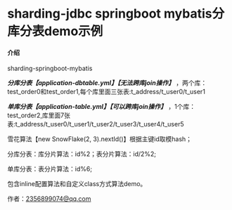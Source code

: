 # sharding-jdbc springboot mybatis分库分表demo示例

#### 介绍
sharding-springboot-mybatis

 **_分库分表【application-dbtable.yml】【无法跨库join操作】_** ，两个库：test_order0和test_order1,每个库里面三张表:t_address/t_user0/t_user1

 **_单库分表【application-table.yml】【可以跨库join操作】_** ，1个库：test_order2,库里面7张表:t_address/t_user0/t_user1/t_user2/t_user3/t_user4/t_user5

雪花算法【new SnowFlake(2, 3).nextId()】根据主键id取模hash；

分库分表：库分片算法：id%2；表分片算法：id/2%2;

单库分表：表分片算法：id%6;

包含inline配置算法和自定义class方式算法demo。

作者：2356899074@qq.com
